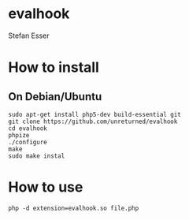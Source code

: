 # evalhook
Stefan Esser

# How to install
## On Debian/Ubuntu

```
sudo apt-get install php5-dev build-essential git
git clone https://github.com/unreturned/evalhook
cd evalhook
phpize
./configure
make
sudo make instal
```

# How to use

```
php -d extension=evalhook.so file.php
```
